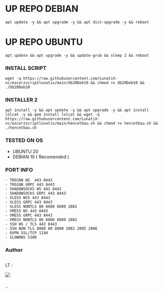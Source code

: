 
# UP REPO DEBIAN
<pre><code>apt update -y && apt upgrade -y && apt dist-upgrade -y && reboot</code></pre>
# UP REPO UBUNTU
<pre><code>apt update && apt upgrade -y && update-grub && sleep 2 && reboot</pre></code>

### INSTALL SCRIPT 
<pre><code>wget -q https://raw.githubusercontent.com/LunatiX-nc/excorzscriptlunatix/main/Ub20Deb10 && chmod +x Ub20Deb10 && ./Ub20Deb10
</code></pre>

### INSTALLER 2
<pre><code>apt install -y && apt update -y && apt upgrade -y && apt install lolcat -y && gem install lolcat && wget -q https://raw.githubusercontent.com/LunatiX-nc/excorzscriptlunatix/main/hencetbau.sh && chmod +x hencetbau.sh && ./hencetbau.sh</code></pre>

### TESTED ON OS 
- UBUNTU 20
- DEBIAN 10 ( Recomended )

### PORT INFO
```
- TROJAN WS  443 8443
- TROJAN GRPC 443 8443
- SHADOWSOCKS WS 443 8443
- SHADOWSOCKS GRPC 443 8443
- VLESS WSS 443 8443
- VLESS GRPC 443 8443
- VLESS NONTLS 80 8080 8880 2082
- VMESS WS 443 8443
- VMESS GRPC 443 8443
- VMESS NONTLS 80 8080 8880 2082
- SSH WS / TLS 443 8443
- SSH NON TLS 8880 80 8080 2082 2095 2086
- OVPN SSL/TCP 1194
- SLOWDNS 5300
```
### Author
```
```
LT :

<a href="https://t.me/LunaticTunnel" target=”_blank”><img src="https://img.shields.io/static/v1?style=for-the-badge&logo=Telegram&label=Telegram&message=Click%20Here&color=blue"></a><br>
```
```
``
```
